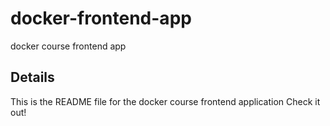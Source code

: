 # docker-frontend-app
docker course frontend app

## Details
This is the README file for the docker course frontend application
Check it out!